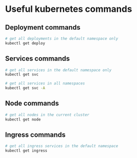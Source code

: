 # Useful kubernetes commands

## Deployment commands

```bash
# get all deployments in the default namespace only
kubectl get deploy
```

## Services commands

```bash
# get all services in the default namespace only
kubectl get svc

# get all services in all namespaces
kubectl get svc -A
```

## Node commands
```bash
# get all nodes in the current cluster
kubectl get node
```

## Ingress commands

```bash
# get all ingress services in the default namespace
kubectl get ingress
```
